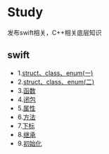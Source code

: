 # Study
发布swift相关，C++相关底层知识
## swift
- 1.[struct、class、enum(一)](https://github.com/lyp1992/Study/blob/master/Swift/Struct%20%E3%80%81Class%E3%80%81enum%20.md)
- 2.[struct、class、enum(二)](https://github.com/lyp1992/Study/blob/master/Swift/struct%E3%80%81class%E3%80%81enum(%E4%BA%8C).md)
- 3.[函数](https://github.com/lyp1992/Study/blob/master/Swift/%E5%87%BD%E6%95%B0.md)
- 4.[闭包](https://github.com/lyp1992/Study/blob/master/Swift/%E9%97%AD%E5%8C%85%20.md)
- 5.[属性](https://github.com/lyp1992/Study/blob/master/Swift/%E5%B1%9E%E6%80%A7.md)
- 6.[方法](https://github.com/lyp1992/Study/blob/master/Swift/%E6%96%B9%E6%B3%95.md)
- 7.[下标](https://github.com/lyp1992/Study/blob/master/Swift/%E4%B8%8B%E6%A0%87.md)
- 8.[继承](https://github.com/lyp1992/Study/blob/master/Swift/%E7%BB%A7%E6%89%BF.md)
- 9.[初始化](https://github.com/lyp1992/Study/blob/master/Swift/%E5%88%9D%E5%A7%8B%E5%8C%96.md)
